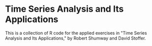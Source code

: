 # Time Series Analysis and Its Applications

This is a collection of R code for the applied exercises in "Time Series Analysis and Its Applications," by Robert Shumway and David Stoffer. 
